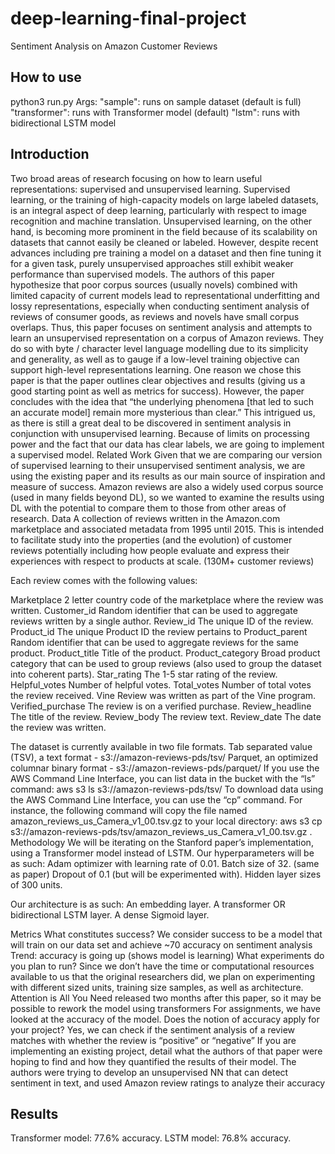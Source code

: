# deep-learning-final-project

Sentiment Analysis on Amazon Customer Reviews

## How to use

python3 run.py
Args:
"sample": runs on sample dataset (default is full)
"transformer": runs with Transformer model (default)
"lstm": runs with bidirectional LSTM model

## Introduction

Two broad areas of research focusing on how to learn useful representations: supervised and unsupervised learning. Supervised learning, or the training of high-capacity models on large labeled datasets, is an integral aspect of deep learning, particularly with respect to image recognition and machine translation. Unsupervised learning, on the other hand, is becoming more prominent in the field because of its scalability on datasets that cannot easily be cleaned or labeled. However, despite recent advances including pre training a model on a dataset and then fine tuning it for a given task, purely unsupervised approaches still exhibit weaker performance than supervised models. The authors of this paper hypothesize that poor corpus sources (usually novels) combined with limited capacity of current models lead to representational underfitting and lossy representations, especially when conducting sentiment analysis of reviews of consumer goods, as reviews and novels have small corpus overlaps.
Thus, this paper focuses on sentiment analysis and attempts to learn an unsupervised representation on a corpus of Amazon reviews. They do so with byte / character level language modelling due to its simplicity and generality, as well as to gauge if a low-level training objective can support high-level representations learning.
One reason we chose this paper is that the paper outlines clear objectives and results (giving us a good starting point as well as metrics for success). However, the paper concludes with the idea that “the underlying phenomena [that led to such an accurate model] remain more mysterious than clear.” This intrigued us, as there is still a great deal to be discovered in sentiment analysis in conjunction with unsupervised learning.
Because of limits on processing power and the fact that our data has clear labels, we are going to implement a supervised model.
Related Work
Given that we are comparing our version of supervised learning to their unsupervised sentiment analysis, we are using the existing paper and its results as our main source of inspiration and measure of success. Amazon reviews are also a widely used corpus source (used in many fields beyond DL), so we wanted to examine the results using DL with the potential to compare them to those from other areas of research.
Data
A collection of reviews written in the Amazon.com marketplace and associated metadata from 1995 until 2015. This is intended to facilitate study into the properties (and the evolution) of customer reviews potentially including how people evaluate and express their experiences with respect to products at scale. (130M+ customer reviews)

Each review comes with the following values:

Marketplace
2 letter country code of the marketplace where the review was written.
Customer_id
Random identifier that can be used to aggregate reviews written by a single author.
Review_id
The unique ID of the review.
Product_id
The unique Product ID the review pertains to
Product_parent
Random identifier that can be used to aggregate reviews for the same product.
Product_title
Title of the product.
Product_category
Broad product category that can be used to group reviews (also used to group the dataset into coherent parts).
Star_rating
The 1-5 star rating of the review.
Helpful_votes
Number of helpful votes.
Total_votes
Number of total votes the review received.
Vine
Review was written as part of the Vine program.
Verified_purchase
The review is on a verified purchase.
Review_headline
The title of the review.
Review_body
The review text.
Review_date
The date the review was written.

The dataset is currently available in two file formats.
Tab separated value (TSV), a text format - s3://amazon-reviews-pds/tsv/
Parquet, an optimized columnar binary format - s3://amazon-reviews-pds/parquet/
If you use the AWS Command Line Interface, you can list data in the bucket with the “ls” command:
aws s3 ls s3://amazon-reviews-pds/tsv/
To download data using the AWS Command Line Interface, you can use the “cp” command. For instance, the following command will copy the file named amazon_reviews_us_Camera_v1_00.tsv.gz to your local directory:
aws s3 cp s3://amazon-reviews-pds/tsv/amazon_reviews_us_Camera_v1_00.tsv.gz .
Methodology
We will be iterating on the Stanford paper’s implementation, using a Transformer model instead of LSTM. Our hyperparameters will be as such:
Adam optimizer with learning rate of 0.01. Batch size of 32. (same as paper)
Dropout of 0.1 (but will be experimented with).
Hidden layer sizes of 300 units.

Our architecture is as such:
An embedding layer.
A transformer OR bidirectional LSTM layer.
A dense Sigmoid layer.

Metrics
What constitutes success?
We consider success to be a model that will train on our data set and achieve ~70 accuracy on sentiment analysis
Trend: accuracy is going up (shows model is learning)
What experiments do you plan to run?
Since we don’t have the time or computational resources available to us that the original researchers did, we plan on experimenting with different sized units, training size samples, as well as architecture.
Attention is All You Need released two months after this paper, so it may be possible to rework the model using transformers
For assignments, we have looked at the accuracy of the model. Does the notion of accuracy apply for your project?
Yes, we can check if the sentiment analysis of a review matches with whether the review is “positive” or “negative”
If you are implementing an existing project, detail what the authors of that paper were hoping to find and how they quantified the results of their model.
The authors were trying to develop an unsupervised NN that can detect sentiment in text, and used Amazon review ratings to analyze their accuracy

## Results

Transformer model: 77.6% accuracy.
LSTM model: 76.8% accuracy.
